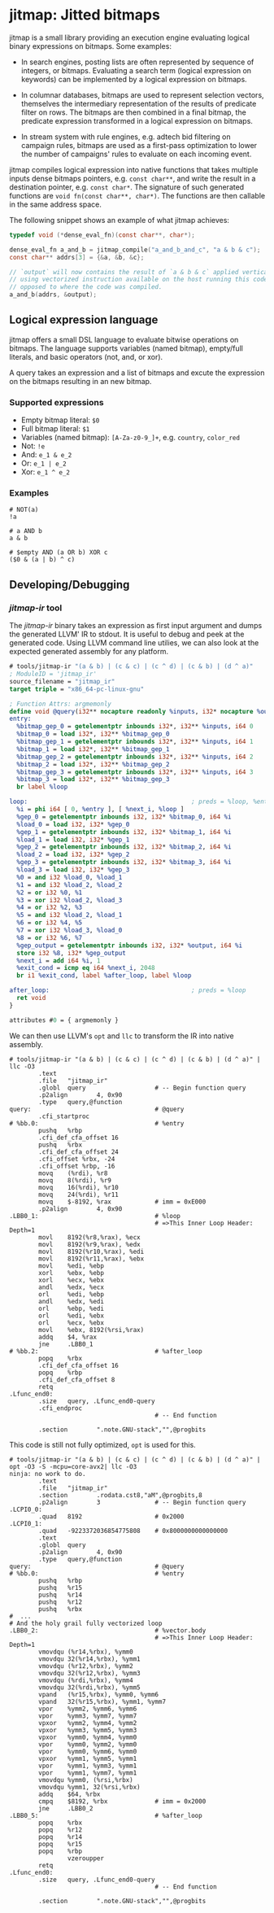 # jitmap: Jitted bitmaps

jitmap is a small library providing an execution engine evaluating logical
binary expressions on bitmaps. Some examples:

* In search engines, posting lists are often represented by sequence of
  integers, or bitmaps. Evaluating a search term (logical expression on
  keywords) can be implemented by a logical expression on bitmaps.

* In columnar databases, bitmaps are used to represent selection vectors,
  themselves the intermediary representation of the results of predicate filter
  on rows. The bitmaps are then combined in a final bitmap, the predicate
  expression transformed in a logical expression on bitmaps.

* In stream system with rule engines, e.g. adtech bid filtering on campaign
  rules, bitmaps are used as a first-pass optimization to lower the number of
  campaigns' rules to evaluate on each incoming event.

jitmap compiles logical expression into native functions that takes multiple
inputs dense bitmaps pointers, e.g. `const char**`, and write the result in a
destination pointer, e.g. `const char*`. The signature of such generated
functions are `void fn(const char**, char*)`. The functions are then callable
in the same address space.

The following snippet shows an example of what jitmap achieves:

```C
typedef void (*dense_eval_fn)(const char**, char*);

dense_eval_fn a_and_b = jitmap_compile("a_and_b_and_c", "a & b & c");
const char** addrs[3] = {&a, &b, &c};

// `output` will now contains the result of `a & b & c` applied vertically
// using vectorized instruction available on the host running this code, as
// opposed to where the code was compiled.
a_and_b(addrs, &output);
```

## Logical expression language

jitmap offers a small DSL language to evaluate bitwise operations on bitmaps.
The language supports variables (named bitmap), empty/full literals, and basic
operators (not, and, or xor).

A query takes an expression and a list of bitmaps and excute the expression on
the bitmaps resulting in an new bitmap.

### Supported expressions

 - Empty bitmap literal: `$0`
 - Full bitmap literal: `$1`
 - Variables (named bitmap): `[A-Za-z0-9_]+`, e.g. `country`, `color_red`
 - Not: `!e`
 - And: `e_1 & e_2`
 - Or: `e_1 | e_2`
 - Xor: `e_1 ^ e_2`

### Examples
```
# NOT(a)
!a

# a AND b
a & b

# $empty AND (a OR b) XOR c
($0 & (a | b) ^ c)
```

## Developing/Debugging

### *jitmap-ir* tool

The *jitmap-ir* binary takes an expression as first input argument and dumps the
generated LLVM' IR to stdout. It is useful to debug and peek at the generated
code. Using LLVM command line utilies, we can also look at the expected
generated assembly for any platform.

```llvm
# tools/jitmap-ir "(a & b) | (c & c) | (c ^ d) | (c & b) | (d ^ a)"
; ModuleID = 'jitmap_ir'
source_filename = "jitmap_ir"
target triple = "x86_64-pc-linux-gnu"

; Function Attrs: argmemonly
define void @query(i32** nocapture readonly %inputs, i32* nocapture %output) #0 {
entry:
  %bitmap_gep_0 = getelementptr inbounds i32*, i32** %inputs, i64 0
  %bitmap_0 = load i32*, i32** %bitmap_gep_0
  %bitmap_gep_1 = getelementptr inbounds i32*, i32** %inputs, i64 1
  %bitmap_1 = load i32*, i32** %bitmap_gep_1
  %bitmap_gep_2 = getelementptr inbounds i32*, i32** %inputs, i64 2
  %bitmap_2 = load i32*, i32** %bitmap_gep_2
  %bitmap_gep_3 = getelementptr inbounds i32*, i32** %inputs, i64 3
  %bitmap_3 = load i32*, i32** %bitmap_gep_3
  br label %loop

loop:                                             ; preds = %loop, %entry
  %i = phi i64 [ 0, %entry ], [ %next_i, %loop ]
  %gep_0 = getelementptr inbounds i32, i32* %bitmap_0, i64 %i
  %load_0 = load i32, i32* %gep_0
  %gep_1 = getelementptr inbounds i32, i32* %bitmap_1, i64 %i
  %load_1 = load i32, i32* %gep_1
  %gep_2 = getelementptr inbounds i32, i32* %bitmap_2, i64 %i
  %load_2 = load i32, i32* %gep_2
  %gep_3 = getelementptr inbounds i32, i32* %bitmap_3, i64 %i
  %load_3 = load i32, i32* %gep_3
  %0 = and i32 %load_0, %load_1
  %1 = and i32 %load_2, %load_2
  %2 = or i32 %0, %1
  %3 = xor i32 %load_2, %load_3
  %4 = or i32 %2, %3
  %5 = and i32 %load_2, %load_1
  %6 = or i32 %4, %5
  %7 = xor i32 %load_3, %load_0
  %8 = or i32 %6, %7
  %gep_output = getelementptr inbounds i32, i32* %output, i64 %i
  store i32 %8, i32* %gep_output
  %next_i = add i64 %i, 1
  %exit_cond = icmp eq i64 %next_i, 2048
  br i1 %exit_cond, label %after_loop, label %loop

after_loop:                                       ; preds = %loop
  ret void
}

attributes #0 = { argmemonly }
```

We can then use LLVM's `opt` and `llc` to transform the IR into native assembly.

```objdump
# tools/jitmap-ir "(a & b) | (c & c) | (c ^ d) | (c & b) | (d ^ a)" | llc -O3
        .text
        .file   "jitmap_ir"
        .globl  query                   # -- Begin function query
        .p2align        4, 0x90
        .type   query,@function
query:                                  # @query
        .cfi_startproc
# %bb.0:                                # %entry
        pushq   %rbp
        .cfi_def_cfa_offset 16
        pushq   %rbx
        .cfi_def_cfa_offset 24
        .cfi_offset %rbx, -24
        .cfi_offset %rbp, -16
        movq    (%rdi), %r8
        movq    8(%rdi), %r9
        movq    16(%rdi), %r10
        movq    24(%rdi), %r11
        movq    $-8192, %rax            # imm = 0xE000
        .p2align        4, 0x90
.LBB0_1:                                # %loop
                                        # =>This Inner Loop Header: Depth=1
        movl    8192(%r8,%rax), %ecx
        movl    8192(%r9,%rax), %edx
        movl    8192(%r10,%rax), %edi
        movl    8192(%r11,%rax), %ebx
        movl    %edi, %ebp
        xorl    %ebx, %ebp
        xorl    %ecx, %ebx
        andl    %edx, %ecx
        orl     %edi, %ebp
        andl    %edx, %edi
        orl     %ebp, %edi
        orl     %edi, %ebx
        orl     %ecx, %ebx
        movl    %ebx, 8192(%rsi,%rax)
        addq    $4, %rax
        jne     .LBB0_1
# %bb.2:                                # %after_loop
        popq    %rbx
        .cfi_def_cfa_offset 16
        popq    %rbp
        .cfi_def_cfa_offset 8
        retq
.Lfunc_end0:
        .size   query, .Lfunc_end0-query
        .cfi_endproc
                                        # -- End function

        .section        ".note.GNU-stack","",@progbits

```

This code is still not fully optimized, `opt` is used for this.

```objdump
# tools/jitmap-ir "(a & b) | (c & c) | (c ^ d) | (c & b) | (d ^ a)" | opt -O3 -S -mcpu=core-avx2| llc -O3
ninja: no work to do.
        .text
        .file   "jitmap_ir"
        .section        .rodata.cst8,"aM",@progbits,8
        .p2align        3               # -- Begin function query
.LCPI0_0:
        .quad   8192                    # 0x2000
.LCPI0_1:
        .quad   -9223372036854775808    # 0x8000000000000000
        .text
        .globl  query
        .p2align        4, 0x90
        .type   query,@function
query:                                  # @query
# %bb.0:                                # %entry
        pushq   %rbp
        pushq   %r15
        pushq   %r14
        pushq   %r12
        pushq   %rbx
#  ...
# And the holy grail fully vectorized loop
.LBB0_2:                                # %vector.body
                                        # =>This Inner Loop Header: Depth=1
        vmovdqu (%r14,%rbx), %ymm0
        vmovdqu 32(%r14,%rbx), %ymm1
        vmovdqu (%r12,%rbx), %ymm2
        vmovdqu 32(%r12,%rbx), %ymm3
        vmovdqu (%rdi,%rbx), %ymm4
        vmovdqu 32(%rdi,%rbx), %ymm5
        vpand   (%r15,%rbx), %ymm0, %ymm6
        vpand   32(%r15,%rbx), %ymm1, %ymm7
        vpor    %ymm2, %ymm6, %ymm6
        vpor    %ymm3, %ymm7, %ymm7
        vpxor   %ymm2, %ymm4, %ymm2
        vpxor   %ymm3, %ymm5, %ymm3
        vpxor   %ymm0, %ymm4, %ymm0
        vpor    %ymm0, %ymm2, %ymm0
        vpor    %ymm0, %ymm6, %ymm0
        vpxor   %ymm1, %ymm5, %ymm1
        vpor    %ymm1, %ymm3, %ymm1
        vpor    %ymm1, %ymm7, %ymm1
        vmovdqu %ymm0, (%rsi,%rbx)
        vmovdqu %ymm1, 32(%rsi,%rbx)
        addq    $64, %rbx
        cmpq    $8192, %rbx             # imm = 0x2000
        jne     .LBB0_2
.LBB0_5:                                # %after_loop
        popq    %rbx
        popq    %r12
        popq    %r14
        popq    %r15
        popq    %rbp
                vzeroupper
        retq
.Lfunc_end0:
        .size   query, .Lfunc_end0-query
                                        # -- End function

        .section        ".note.GNU-stack","",@progbits
```

